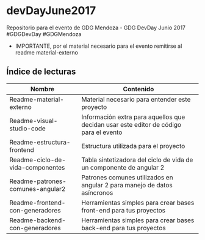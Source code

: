 # devDayJune2017
Repositorio para el evento de GDG Mendoza - GDG DevDay Junio 2017
#GDGDevDay #GDGMendoza

* IMPORTANTE, por el material necesario para el evento remitirse al readme material-externo

## Índice de lecturas
| Nombre | Contenido |
|---|---|
| Readme-material-externo | Material necesario para entender este proyecto |
| Readme-visual-studio-code | Información extra para aquellos que decidan usar este editor de código para el evento |
| Readme-estructura-frontend | Estructura utilizada para el proyecto
| Readme-ciclo-de-vida-componentes | Tabla sintetizadora del ciclo de vida de un componente de angular 2
| Readme-patrones-comunes-angular2 | Patrones comunes utilizados en angular 2 para manejo de datos asíncronos
| Readme-frontend-con-generadores | Herramientas simples para crear bases front-end para tus proyectos
| Readme-backend-con-generadores | Herramientas simples para crear bases back-end para tus proyectos
